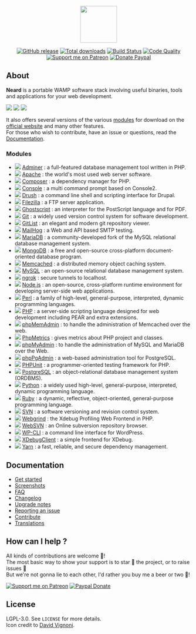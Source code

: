 <p align="center"><a href="https://neard.io" target="_blank"><img width="100" src="https://neard.io/img/logo.png"></a></p>

<p align="center">
  <a href="https://neard.io/release/latest"><img src="https://img.shields.io/github/release/neard/neard.svg?style=flat-square" alt="GitHub release"></a>
  <a href="https://neard.io/releases"><img src="https://img.shields.io/github/downloads/neard/neard/total.svg?style=flat-square" alt="Total downloads"></a>
  <a href="https://travis-ci.com/neard/neard"><img src="https://img.shields.io/travis/com/neard/neard/master.svg?style=flat-square" alt="Build Status"></a>
  <a href="https://www.codacy.com/app/crazy-max/neard"><img src="https://img.shields.io/codacy/grade/75278913a45643ab871b87283963b3c5.svg?style=flat-square" alt="Code Quality"></a>
  <br /><a href="https://www.patreon.com/crazymax"><img src="https://img.shields.io/badge/donate-patreon-fb664e.svg?style=flat-square" alt="Support me on Patreon"></a>
  <a href="https://www.paypal.me/crazyws"><img src="https://img.shields.io/badge/donate-paypal-7057ff.svg?style=flat-square" alt="Donate Paypal"></a>
</p>

## About

**Neard** is a portable WAMP software stack involving useful binaries, tools and applications for your web development.

![](https://neard.io/img/screenshots/menu1.png)  ![](https://neard.io/img/screenshots/menu2.png)  ![](https://neard.io/img/screenshots/menu-tools2.png)

It also offers several versions of the various [modules](https://neard.io/modules) for download on the [official website](https://neard.io) and many other features.<br />
For those who wish to contribute, have an issue or questions, read the [Documentation](https://neard.io/doc).

### Modules

* ![](https://neard.io/img/modules/type-app.png) [Adminer](https://neard.io/modules/adminer) : a full-featured database management tool written in PHP.
* ![](https://neard.io/img/modules/type-bin.png) [Apache](https://neard.io/modules/apache) : the world's most used web server software.
* ![](https://neard.io/img/modules/type-tool.png) [Composer](https://neard.io/modules/composer) : a dependency manager for PHP.
* ![](https://neard.io/img/modules/type-tool.png) [Console](https://neard.io/modules/console) : a multi command prompt based on Console2.
* ![](https://neard.io/img/modules/type-tool.png) [Drush](https://neard.io/modules/drush) : a command line shell and scripting interface for Drupal.
* ![](https://neard.io/img/modules/type-bin.png) [Filezilla](https://neard.io/modules/filezilla) : a FTP server application.
* ![](https://neard.io/img/modules/type-tool.png) [Ghostscript](https://neard.io/modules/ghostscript) : an interpreter for the PostScript language and for PDF.
* ![](https://neard.io/img/modules/type-tool.png) [Git](https://neard.io/modules/git) : a widely used version control system for software development.
* ![](https://neard.io/img/modules/type-app.png) [GitList](https://neard.io/modules/gitlist) : an elegant and modern git repository viewer.
* ![](https://neard.io/img/modules/type-bin.png) [MailHog](https://neard.io/modules/mailhog) : a Web and API based SMTP testing.
* ![](https://neard.io/img/modules/type-bin.png) [MariaDB](https://neard.io/modules/mariadb) : a community-developed fork of the MySQL relational database management system.
* ![](https://neard.io/img/modules/type-bin.png) [MongoDB](https://neard.io/modules/mongodb) : a free and open-source cross-platform document-oriented database program.
* ![](https://neard.io/img/modules/type-bin.png) [Memcached](https://neard.io/modules/memcached) : a distributed memory object caching system.
* ![](https://neard.io/img/modules/type-bin.png) [MySQL](https://neard.io/modules/mysql) : an open-source relational database management system.
* ![](https://neard.io/img/modules/type-tool.png) [ngrok](https://neard.io/modules/ngrok) : secure tunnels to localhost.
* ![](https://neard.io/img/modules/type-bin.png) [Node.js](https://neard.io/modules/nodejs) : an open-source, cross-platform runtime environment for developing server-side web applications.
* ![](https://neard.io/img/modules/type-tool.png) [Perl](https://neard.io/modules/perl) : a family of high-level, general-purpose, interpreted, dynamic programming languages.
* ![](https://neard.io/img/modules/type-bin.png) [PHP](https://neard.io/modules/php) : a server-side scripting language designed for web development including PEAR and extra extensions.
* ![](https://neard.io/img/modules/type-app.png) [phpMemAdmin](https://neard.io/modules/phpmemadmin) : to handle the administration of Memcached over the web.
* ![](https://neard.io/img/modules/type-tool.png) [PhpMetrics](https://neard.io/modules/phpmetrics) : gives metrics about PHP project and classes.
* ![](https://neard.io/img/modules/type-app.png) [phpMyAdmin](https://neard.io/modules/phpmyadmin) : to handle the administration of MySQL and MariaDB over the Web.
* ![](https://neard.io/img/modules/type-app.png) [phpPgAdmin](https://neard.io/modules/phppgadmin) : a web-based administration tool for PostgreSQL.
* ![](https://neard.io/img/modules/type-tool.png) [PHPUnit](https://neard.io/modules/phpunit) : a programmer-oriented testing framework for PHP.
* ![](https://neard.io/img/modules/type-bin.png) [PostgreSQL](https://neard.io/modules/postgresql) : an object-relational database management system (ORDBMS).
* ![](https://neard.io/img/modules/type-tool.png) [Python](https://neard.io/modules/python) : a widely used high-level, general-purpose, interpreted, dynamic programming language.
* ![](https://neard.io/img/modules/type-tool.png) [Ruby](https://neard.io/modules/ruby) : a dynamic, reflective, object-oriented, general-purpose programming language.
* ![](https://neard.io/img/modules/type-bin.png) [SVN](https://neard.io/modules/svn) : a software versioning and revision control system.
* ![](https://neard.io/img/modules/type-app.png) [Webgrind](https://neard.io/modules/webgrind) : the Xdebug Profiling Web Frontend in PHP.
* ![](https://neard.io/img/modules/type-app.png) [WebSVN](https://neard.io/modules/websvn) : an Online subversion repository browser.
* ![](https://neard.io/img/modules/type-tool.png) [WP-CLI](https://neard.io/modules/wpcli) : a command line interface for WordPress.
* ![](https://neard.io/img/modules/type-tool.png) [XDebugClient](https://neard.io/modules/xdc) : a simple frontend for XDebug.
* ![](https://neard.io/img/modules/type-tool.png) [Yarn](https://neard.io/modules/yarn) : a fast, reliable, and secure dependency management.

## Documentation

* [Get started](https://neard.io/doc/get-started)
* [Screenshots](https://neard.io/doc/screenshots)
* [FAQ](https://neard.io/doc/faq)
* [Changelog](https://neard.io/doc/changelog)
* [Upgrade notes](https://neard.io/doc/upgrade-notes)
* [Reporting an issue](https://neard.io/doc/reporting-issue)
* [Contribute](https://neard.io/doc/contribute)
* [Translations](https://neard.io/doc/translations)

## How can I help ?

All kinds of contributions are welcome :raised_hands:!<br />
The most basic way to show your support is to star :star2: the project, or to raise issues :speech_balloon:<br />
But we're not gonna lie to each other, I'd rather you buy me a beer or two :beers:!

[![Support me on Patreon](https://neard.io/img/patreon.png)](https://www.patreon.com/crazymax) 
[![Paypal Donate](https://neard.io/img/paypal-donate.png)](https://www.paypal.me/crazyws)

## License

LGPL-3.0. See `LICENSE` for more details.<br />
Icon credit to [David Vignoni](http://www.icon-king.com/).
